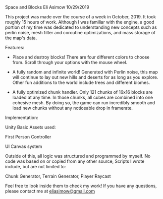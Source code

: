 Space and Blocks
Eli Asimow
10/29/2019

This project was made over the course of a week in October, 2019.
It took roughly 15 hours of work. 
Although I was familiar with the engine, a good portion of my time was dedicated to understanding new concepts such as
perlin noise, mesh filter and coroutine optimizations, and mass storage of the map's data.

Features:

 - Place and destroy blocks! There are four different colors to choose from. Scroll through your options with the mouse wheel.
 
 - A fully random and infinite world! Generated with Perlin noise, this map will continue to lay out new hills and deserts for as long 
 as you explore. Other fun additions to the world include trees and different biomes.
 
 - A fully optimized chunk handler. Only 121 chunks of 16x16 blocks are loaded at any time. 
 In those chunks, all cubes are combined into one cohesive mesh. 
 By doing so, the game can run incredibly smooth and load new chunks without any noticeable drop in framerate. 


Implementation:

Unity Basic Assets used:

First Person Controller

UI Canvas system

Outside of this, all logic was structured and programmed by myself. No code was based on or copied from any other source, Scripts I wrote include, but are not limited to:

Chunk Generator,
Terrain Generator,
Player Raycast

Feel free to look inside them to check my work!
If you have any questions, please contact me at eliasimow@gmail.com
